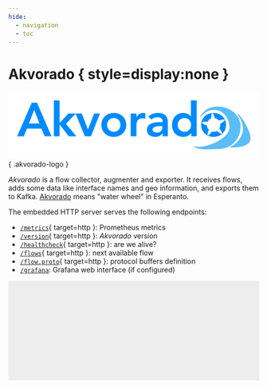 ```yaml
---
hide:
  - navigation
  - toc
---
```


# Akvorado { style=display:none }

![](assets/akvorado.svg){ .akvorado-logo }

*Akvorado* is a flow collector, augmenter and exporter. It receives
flows, adds some data like interface names and geo information, and
exports them to Kafka. [Akvorado][] means "water wheel" in Esperanto.

[Akvorado]: https://eo.wikipedia.org/wiki/Akvorado

<!-- The documentation is expected to be browsed inside Akvorado itself -->

The embedded HTTP server serves the following endpoints:

- [`/metrics`](/metrics){ target=http }: Prometheus metrics
- [`/version`](/version){ target=http }: *Akvorado* version
- [`/healthcheck`](/healthcheck){ target=http }: are we alive?
- [`/flows`](/flows?limit=1){ target=http }: next available flow
- [`/flow.proto`](/flow.proto){ target=http }: protocol buffers definition
- [`/grafana`](/grafana): Grafana web interface (if configured)

<iframe name="http" style="width: 100%; height: 200px; border: 0; background-color: #1111"></iframe>
